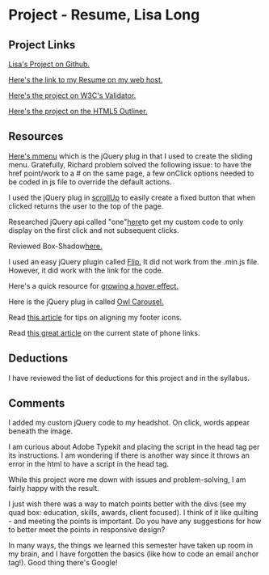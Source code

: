 # Project - Resume, Lisa Long

## Project Links
[Lisa's Project on Github.](https://github.com/longlife52/project_resume_long_lisa)

[Here's the link to my Resume on my web host.](http://www.garrisonridge.com/garrisonridge/project_resume_long_lisa/)

[Here's the project on W3C's Validator.](https://validator.w3.org/nu/?doc=http%3A%2F%2Fwww.garrisonridge.com%2Fgarrisonridge%2Fproject_resume_long_lisa%2F)

[Here's the project on the HTML5 Outliner.](https://gsnedders.html5.org/outliner/process.py?url=http%3A%2F%2Fwww.garrisonridge.com%2Fgarrisonridge%2Fproject_resume_long_lisa%2F)

## Resources
[Here's mmenu](http://mmenu.frebsite.nl/) which is the jQuery plug in that I used to create the sliding menu. Gratefully, Richard problem solved the following issue: to have the href point/work to a # on the same page, a few onClick options needed to be coded in js file to override the default actions.

I used the jQuery plug in [scrollUp](https://markgoodyear.com/labs/scrollup/) to easily create a fixed button that when clicked returns the user to the top of the page.

Researched jQuery api called "one"[here](http://api.jquery.com/one/)to get my custom code to only display on the first click and not subsequent clicks.

Reviewed Box-Shadow[here.](https://www.w3schools.com/css/css3_shadows.asp)

I used an easy jQuery plugin called [Flip.](https://nnattawat.github.io/flip/) It did not work from the .min.js file. However, it did work with the link for the code.

Here's a quick resource for [growing a hover effect.](http://www.webdesignerdepot.com/2014/05/8-simple-css3-transitions-that-will-wow-your-users/)

Here is the jQuery plug in called [Owl Carousel.](https://owlcarousel2.github.io/OwlCarousel2/demos/responsive.html)

Read [this article](https://css-tricks.com/tips-aligning-icons-text/) for tips on aligning my footer icons.

Read [this great article](https://css-tricks.com/the-current-state-of-telephone-links/) on the current state of phone links.

## Deductions
I have reviewed the list of deductions for this project and in the syllabus.

## Comments
I added my custom jQuery code to my headshot. On click, words appear beneath the image.

I am curious about Adobe Typekit and placing the script in the head tag per its instructions. I am wondering if there is another way since it throws an error in the html to have a script in the head tag.

While this project wore me down with issues and problem-solving, I am fairly happy with the result.

I just wish there was a way to match points better with the divs (see my quad box: education, skills, awards, client focused). I think of it like quilting - and meeting the points is important. Do you have any suggestions for how to better meet the points in responsive design?

In many ways, the things we learned this semester have taken up room in my brain, and I have forgotten the basics (like how to code an email anchor tag!). Good thing there's Google!
